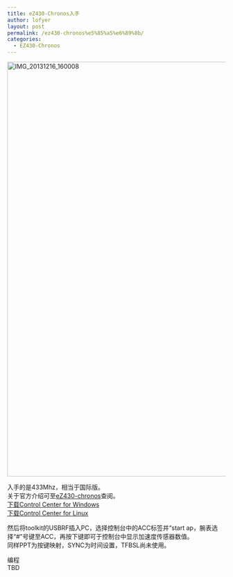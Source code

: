 ```yaml
---
title: eZ430-Chronos入手
author: lofyer
layout: post
permalink: /ez430-chronos%e5%85%a5%e6%89%8b/
categories:
  - EZ430-Chronos
---
```

<a href="http://blog.lofyer.org/2013/12/ez430-chronos%e5%85%a5%e6%89%8b/img_20131216_160008/" rel="attachment wp-att-2641"><img src="http://blog.lofyer.org/wp-content/uploads/IMG_20131216_160008-1024x958.jpg" alt="IMG_20131216_160008" width="1024" height="958" class="alignnone size-large wp-image-2641" /></a>

入手的是433Mhz，相当于国际版。  
关于官方介绍可至<a href="http://processors.wiki.ti.com/index.php/EZ430-Chronos" title="eZ430-chronos" target="_blank">eZ430-chronos</a>查阅。  
<a href="http://www.ti.com/lit/zip/slac341" title="SLAC341" target="_blank">下载Control Center for Windows</a>  
<a href="http://www.ti.com/lit/zip/slac388" title="SLAC388" target="_blank">下载Control Center for Linux</a>

然后将toolkit的USBRF插入PC，选择控制台中的ACC标签并“start ap，腕表选择“#”号键至ACC，再按下键即可于控制台中显示加速度传感器数值。  
同样PPT为按键映射，SYNC为时间设置，TFBSL尚未使用。

编程  
TBD